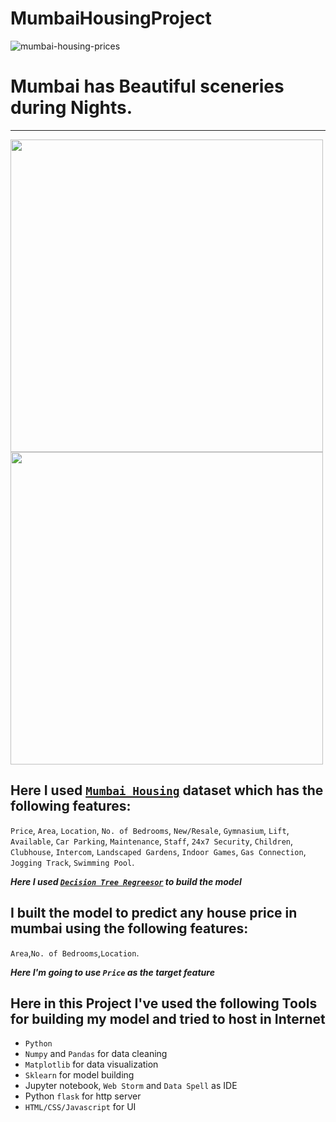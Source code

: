 # MumbaiHousingProject


<img src='https://wallpapercave.com/wp/wp7526638.jpg' alt='mumbai-housing-prices' align='center' />


# Mumbai has Beautiful sceneries during Nights.
---
<div>
      <img src="https://wallpapercave.com/wp/wp8448034.jpg" height='500px' width='500px' />
      <img src="https://wallpapercave.com/wp/wp7009182.jpg" height='500px' width='500px' />
</div>



## Here I used [`Mumbai Housing`](https://www.kaggle.com/datasets/sameep98/housing-prices-in-mumbai) dataset which has the following features:
`Price`,
`Area`,
`Location`,
`No. of Bedrooms`,
`New/Resale`,
`Gymnasium`,
`Lift`,
`Available`,
`Car Parking`,
`Maintenance`,
`Staff`,
`24x7 Security`,
`Children`,
`Clubhouse`,
`Intercom`,
`Landscaped Gardens`,
`Indoor Games`,
`Gas Connection`,
`Jogging Track`,
`Swimming Pool`.


***Here I used [`Decision Tree Regreesor`](https://scikit-learn.org/stable/modules/generated/sklearn.tree.DecisionTreeRegressor.html) to build the model***
## I built the model to predict any house price in mumbai using the following features: 
`Area`,`No. of Bedrooms`,`Location`.


***Here I'm going to use `Price` as the target feature***


## Here in this Project I've used the following Tools for building my model and tried to host in Internet
- `Python`
- `Numpy` and `Pandas` for data cleaning
- `Matplotlib` for data visualization
- `Sklearn` for model building
- Jupyter notebook, `Web Storm` and `Data Spell` as IDE
- Python `flask` for http server
- `HTML/CSS/Javascript` for UI



